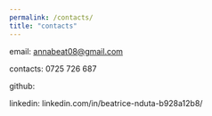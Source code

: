 ```yaml
---
permalink: /contacts/
title: "contacts"
---
```


email: annabeat08@gmail.com

contacts: 0725 726 687

github:

linkedin: linkedin.com/in/beatrice-nduta-b928a12b8/
